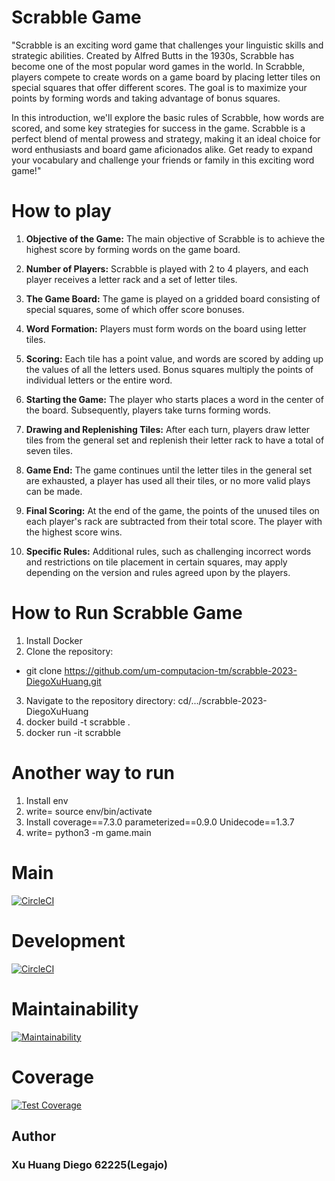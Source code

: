 # Scrabble Game

"Scrabble is an exciting word game that challenges your linguistic skills and strategic abilities. Created by Alfred Butts in the 1930s, Scrabble has become one of the most popular word games in the world. In Scrabble, players compete to create words on a game board by placing letter tiles on special squares that offer different scores. The goal is to maximize your points by forming words and taking advantage of bonus squares.

In this introduction, we'll explore the basic rules of Scrabble, how words are scored, and some key strategies for success in the game. Scrabble is a perfect blend of mental prowess and strategy, making it an ideal choice for word enthusiasts and board game aficionados alike. Get ready to expand your vocabulary and challenge your friends or family in this exciting word game!"


# How to play

1. **Objective of the Game:** The main objective of Scrabble is to achieve the highest score by forming words on the game board.

2. **Number of Players:** Scrabble is played with 2 to 4 players, and each player receives a letter rack and a set of letter tiles.

3. **The Game Board:** The game is played on a gridded board consisting of special squares, some of which offer score bonuses.

4. **Word Formation:** Players must form words on the board using letter tiles.

5. **Scoring:** Each tile has a point value, and words are scored by adding up the values of all the letters used. Bonus squares multiply the points of individual letters or the entire word.

6. **Starting the Game:** The player who starts places a word in the center of the board. Subsequently, players take turns forming words.

7. **Drawing and Replenishing Tiles:** After each turn, players draw letter tiles from the general set and replenish their letter rack to have a total of seven tiles.

8. **Game End:** The game continues until the letter tiles in the general set are exhausted, a player has used all their tiles, or no more valid plays can be made.

9. **Final Scoring:** At the end of the game, the points of the unused tiles on each player's rack are subtracted from their total score. The player with the highest score wins.

10. **Specific Rules:** Additional rules, such as challenging incorrect words and restrictions on tile placement in certain squares, may apply depending on the version and rules agreed upon by the players.


# How to Run Scrabble Game

1. Install Docker
2. Clone the repository: 
- git clone https://github.com/um-computacion-tm/scrabble-2023-DiegoXuHuang.git
3. Navigate to the repository directory: cd/.../scrabble-2023-DiegoXuHuang
4. docker build -t scrabble .
5. docker run -it scrabble


# Another way to run

1. Install env
2. write= source env/bin/activate
3. Install  coverage==7.3.0
            parameterized==0.9.0
            Unidecode==1.3.7
3. write= python3 -m game.main


# Main
[![CircleCI](https://dl.circleci.com/status-badge/img/gh/um-computacion-tm/scrabble-2023-DiegoXuHuang/tree/main.svg?style=svg)](https://dl.circleci.com/status-badge/redirect/gh/um-computacion-tm/scrabble-2023-DiegoXuHuang/tree/main)
# Development
[![CircleCI](https://dl.circleci.com/status-badge/img/gh/um-computacion-tm/scrabble-2023-DiegoXuHuang/tree/development.svg?style=svg)](https://dl.circleci.com/status-badge/redirect/gh/um-computacion-tm/scrabble-2023-DiegoXuHuang/tree/development)
# Maintainability
[![Maintainability](https://api.codeclimate.com/v1/badges/5cecdd26079c4eddf2de/maintainability)](https://codeclimate.com/github/um-computacion-tm/scrabble-2023-DiegoXuHuang/maintainability)
# Coverage
[![Test Coverage](https://api.codeclimate.com/v1/badges/5cecdd26079c4eddf2de/test_coverage)](https://codeclimate.com/github/um-computacion-tm/scrabble-2023-DiegoXuHuang/test_coverage)


## Author 
### Xu Huang Diego 62225(Legajo)


